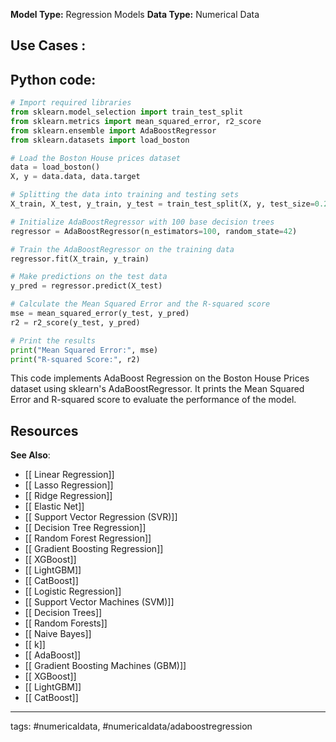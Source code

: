 **Model Type:**  Regression Models
**Data Type:**  Numerical Data

## Use Cases :


## Python code: 
```python
# Import required libraries
from sklearn.model_selection import train_test_split
from sklearn.metrics import mean_squared_error, r2_score
from sklearn.ensemble import AdaBoostRegressor
from sklearn.datasets import load_boston

# Load the Boston House prices dataset
data = load_boston()
X, y = data.data, data.target

# Splitting the data into training and testing sets
X_train, X_test, y_train, y_test = train_test_split(X, y, test_size=0.2, random_state=42)

# Initialize AdaBoostRegressor with 100 base decision trees
regressor = AdaBoostRegressor(n_estimators=100, random_state=42)

# Train the AdaBoostRegressor on the training data
regressor.fit(X_train, y_train)

# Make predictions on the test data
y_pred = regressor.predict(X_test)

# Calculate the Mean Squared Error and the R-squared score
mse = mean_squared_error(y_test, y_pred)
r2 = r2_score(y_test, y_pred)

# Print the results
print("Mean Squared Error:", mse)
print("R-squared Score:", r2)
```

This code implements AdaBoost Regression on the Boston House Prices dataset using sklearn's AdaBoostRegressor. It prints the Mean Squared Error and R-squared score to evaluate the performance of the model.


## Resources


**See Also**:

- [[ Linear Regression]]
- [[ Lasso Regression]]
- [[ Ridge Regression]]
- [[ Elastic Net]]
- [[ Support Vector Regression (SVR)]]
- [[ Decision Tree Regression]]
- [[ Random Forest Regression]]
- [[ Gradient Boosting Regression]]
- [[ XGBoost]]
- [[ LightGBM]]
- [[ CatBoost]]
- [[ Logistic Regression]]
- [[ Support Vector Machines (SVM)]]
- [[ Decision Trees]]
- [[ Random Forests]]
- [[ Naive Bayes]]
- [[ k]]
- [[ AdaBoost]]
- [[ Gradient Boosting Machines (GBM)]]
- [[ XGBoost]]
- [[ LightGBM]]
- [[ CatBoost]]

---
tags: #numericaldata, #numericaldata/adaboostregression
